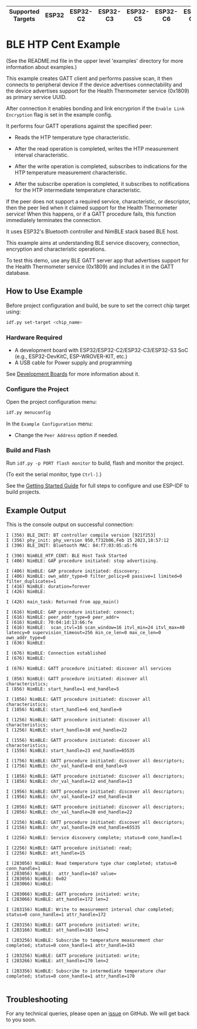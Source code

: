 | Supported Targets | ESP32 | ESP32-C2 | ESP32-C3 | ESP32-C5 | ESP32-C6 | ESP32-C61 | ESP32-H2 | ESP32-S3 |
| ----------------- | ----- | -------- | -------- | -------- | -------- | --------- | -------- | -------- |

# BLE HTP Cent Example

(See the README.md file in the upper level 'examples' directory for more information about examples.)

This example creates GATT client and performs passive scan, it then connects to peripheral device if the device advertises connectability and the device advertises support for the Health Thermometer service (0x1809) as primary service UUID.

After connection it enables bonding and link encryprion if the `Enable Link Encryption` flag is set in the example config.

It performs four GATT operations against the specified peer:

* Reads the HTP temperature type characteristic.

* After the read operation is completed, writes the HTP measurement interval characteristic.

* After the write operation is completed, subscribes to indications for the HTP temperature measurement characteristic.

* After the subscribe operation is completed, it subscribes to notifications for the HTP intermediate temperature characteristic.

If the peer does not support a required service, characteristic, or descriptor, then the peer lied when it claimed support for the Health Thermometer service! When this happens, or if a GATT procedure fails, this function immediately terminates the connection.

It uses ESP32's Bluetooth controller and NimBLE stack based BLE host.

This example aims at understanding BLE service discovery, connection, encryption and characteristic operations.

To test this demo, use any BLE GATT server app that advertises support for the Health Thermometer service (0x1809) and includes it in the GATT database.

## How to Use Example

Before project configuration and build, be sure to set the correct chip target using:

```bash
idf.py set-target <chip_name>
```

### Hardware Required

* A development board with ESP32/ESP32-C2/ESP32-C3/ESP32-S3 SoC (e.g., ESP32-DevKitC, ESP-WROVER-KIT, etc.)
* A USB cable for Power supply and programming

See [Development Boards](https://www.espressif.com/en/products/devkits) for more information about it.

### Configure the Project

Open the project configuration menu: 

```bash
idf.py menuconfig
```

In the `Example Configuration` menu:

* Change the `Peer Address` option if needed.

### Build and Flash

Run `idf.py -p PORT flash monitor` to build, flash and monitor the project.

(To exit the serial monitor, type ``Ctrl-]``.)

See the [Getting Started Guide](https://idf.espressif.com/) for full steps to configure and use ESP-IDF to build projects.

## Example Output

This is the console output on successful connection:

```
I (356) BLE_INIT: BT controller compile version [921f253]
I (356) phy_init: phy_version 950,f732b06,Feb 15 2023,18:57:12
I (396) BLE_INIT: Bluetooth MAC: 84:f7:03:05:a5:f6

I (396) NimBLE_HTP_CENT: BLE Host Task Started
I (406) NimBLE: GAP procedure initiated: stop advertising.

I (406) NimBLE: GAP procedure initiated: discovery; 
I (406) NimBLE: own_addr_type=0 filter_policy=0 passive=1 limited=0 filter_duplicates=1 
I (416) NimBLE: duration=forever
I (426) NimBLE: 

I (426) main_task: Returned from app_main()

I (616) NimBLE: GAP procedure initiated: connect; 
I (616) NimBLE: peer_addr_type=0 peer_addr=
I (616) NimBLE: 70:04:1d:13:66:fe
I (616) NimBLE:  scan_itvl=16 scan_window=16 itvl_min=24 itvl_max=40 latency=0 supervision_timeout=256 min_ce_len=0 max_ce_len=0 own_addr_type=0
I (636) NimBLE: 

I (676) NimBLE: Connection established 
I (676) NimBLE: 

I (676) NimBLE: GATT procedure initiated: discover all services

I (856) NimBLE: GATT procedure initiated: discover all characteristics; 
I (856) NimBLE: start_handle=1 end_handle=5

I (1056) NimBLE: GATT procedure initiated: discover all characteristics; 
I (1056) NimBLE: start_handle=6 end_handle=9

I (1256) NimBLE: GATT procedure initiated: discover all characteristics; 
I (1256) NimBLE: start_handle=10 end_handle=22

I (1556) NimBLE: GATT procedure initiated: discover all characteristics; 
I (1556) NimBLE: start_handle=23 end_handle=65535

I (1756) NimBLE: GATT procedure initiated: discover all descriptors; 
I (1756) NimBLE: chr_val_handle=8 end_handle=9

I (1856) NimBLE: GATT procedure initiated: discover all descriptors; 
I (1856) NimBLE: chr_val_handle=12 end_handle=13

I (1956) NimBLE: GATT procedure initiated: discover all descriptors; 
I (1956) NimBLE: chr_val_handle=17 end_handle=18

I (2056) NimBLE: GATT procedure initiated: discover all descriptors; 
I (2056) NimBLE: chr_val_handle=20 end_handle=22

I (2156) NimBLE: GATT procedure initiated: discover all descriptors; 
I (2156) NimBLE: chr_val_handle=29 end_handle=65535

I (2256) NimBLE: Service discovery complete; status=0 conn_handle=1

I (2256) NimBLE: GATT procedure initiated: read; 
I (2256) NimBLE: att_handle=15

I (283056) NimBLE: Read temperature type char completed; status=0 conn_handle=1
I (283056) NimBLE:  attr_handle=167 value=
I (283056) NimBLE: 0x02
I (283066) NimBLE: 

I (283066) NimBLE: GATT procedure initiated: write; 
I (283066) NimBLE: att_handle=172 len=2

I (283156) NimBLE: Write to measurement interval char completed; status=0 conn_handle=1 attr_handle=172

I (283156) NimBLE: GATT procedure initiated: write; 
I (283166) NimBLE: att_handle=163 len=2

I (283256) NimBLE: Subscribe to temperature measurement char completed; status=0 conn_handle=1 attr_handle=163

I (283256) NimBLE: GATT procedure initiated: write; 
I (283266) NimBLE: att_handle=170 len=2

I (283356) NimBLE: Subscribe to intermediate temperature char completed; status=0 conn_handle=1 attr_handle=170


```

## Troubleshooting

For any technical queries, please open an [issue](https://github.com/espressif/esp-idf/issues) on GitHub. We will get back to you soon.
